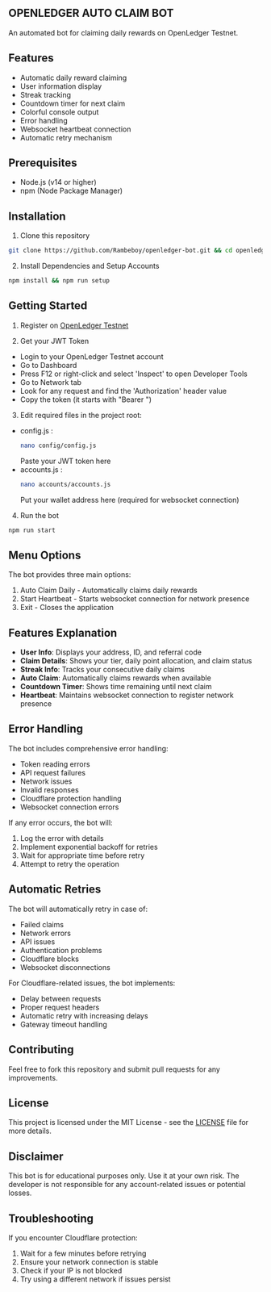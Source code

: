 ## OPENLEDGER AUTO CLAIM BOT

An automated bot for claiming daily rewards on OpenLedger Testnet.

## Features

- Automatic daily reward claiming
- User information display
- Streak tracking
- Countdown timer for next claim
- Colorful console output
- Error handling
- Websocket heartbeat connection
- Automatic retry mechanism

## Prerequisites

- Node.js (v14 or higher)
- npm (Node Package Manager)

## Installation

1. Clone this repository

```bash
git clone https://github.com/Rambeboy/openledger-bot.git && cd openledger-bot
```

2. Install Dependencies and Setup Accounts

```bash
npm install && npm run setup
```

## Getting Started

1. Register on [OpenLedger Testnet](https://testnet.openledger.xyz/)

2. Get your JWT Token

- Login to your OpenLedger Testnet account
- Go to Dashboard
- Press F12 or right-click and select 'Inspect' to open Developer Tools
- Go to Network tab
- Look for any request and find the 'Authorization' header value
- Copy the token (it starts with "Bearer ")

3. Edit required files in the project root:

- config.js :
  ```bash
  nano config/config.js
  ```
  Paste your JWT token here
- accounts.js :
  ```bash
  nano accounts/accounts.js
  ```
  Put your wallet address here (required for websocket connection)

4. Run the bot

```bash
npm run start
```

## Menu Options

The bot provides three main options:

1. Auto Claim Daily - Automatically claims daily rewards
2. Start Heartbeat - Starts websocket connection for network presence
3. Exit - Closes the application

## Features Explanation

- **User Info**: Displays your address, ID, and referral code
- **Claim Details**: Shows your tier, daily point allocation, and claim status
- **Streak Info**: Tracks your consecutive daily claims
- **Auto Claim**: Automatically claims rewards when available
- **Countdown Timer**: Shows time remaining until next claim
- **Heartbeat**: Maintains websocket connection to register network presence

## Error Handling

The bot includes comprehensive error handling:

- Token reading errors
- API request failures
- Network issues
- Invalid responses
- Cloudflare protection handling
- Websocket connection errors

If any error occurs, the bot will:

1. Log the error with details
2. Implement exponential backoff for retries
3. Wait for appropriate time before retry
4. Attempt to retry the operation

## Automatic Retries

The bot will automatically retry in case of:

- Failed claims
- Network errors
- API issues
- Authentication problems
- Cloudflare blocks
- Websocket disconnections

For Cloudflare-related issues, the bot implements:

- Delay between requests
- Proper request headers
- Automatic retry with increasing delays
- Gateway timeout handling

## Contributing

Feel free to fork this repository and submit pull requests for any improvements.

## License

This project is licensed under the MIT License - see the [LICENSE](LICENSE) file for more details.

## Disclaimer

This bot is for educational purposes only. Use it at your own risk. The developer is not responsible for any account-related issues or potential losses.

## Troubleshooting

If you encounter Cloudflare protection:

1. Wait for a few minutes before retrying
2. Ensure your network connection is stable
3. Check if your IP is not blocked
4. Try using a different network if issues persist
